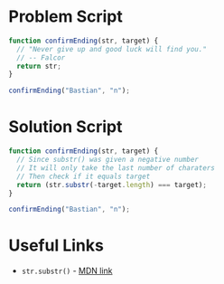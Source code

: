 # Problem Script

```javascript
function confirmEnding(str, target) {
  // "Never give up and good luck will find you."
  // -- Falcor
  return str;
}

confirmEnding("Bastian", "n");
```

# Solution Script

```javascript
function confirmEnding(str, target) {
  // Since substr() was given a negative number
  // It will only take the last number of charaters
  // Then check if it equals target
  return (str.substr(-target.length) === target);
}

confirmEnding("Bastian", "n");
```

# Useful Links

* `str.substr()` - [MDN link](https://developer.mozilla.org/en-US/docs/Web/JavaScript/Reference/Global_Objects/String/substr)
